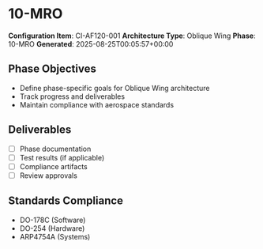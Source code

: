 # 10-MRO

**Configuration Item**: CI-AF120-001
**Architecture Type**: Oblique Wing
**Phase**: 10-MRO
**Generated**: 2025-08-25T00:05:57+00:00

## Phase Objectives
- Define phase-specific goals for Oblique Wing architecture
- Track progress and deliverables
- Maintain compliance with aerospace standards

## Deliverables
- [ ] Phase documentation
- [ ] Test results (if applicable)
- [ ] Compliance artifacts
- [ ] Review approvals

## Standards Compliance
- DO-178C (Software)
- DO-254 (Hardware)
- ARP4754A (Systems)
